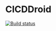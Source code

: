 # CICDDroid
 
[![Build status](https://build.appcenter.ms/v0.1/apps/5f117a7f-a346-4bfa-90eb-e34b70b679e0/branches/dev/badge)](https://appcenter.ms)
